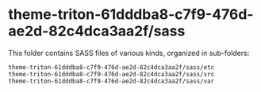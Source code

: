 # theme-triton-61dddba8-c7f9-476d-ae2d-82c4dca3aa2f/sass

This folder contains SASS files of various kinds, organized in sub-folders:

    theme-triton-61dddba8-c7f9-476d-ae2d-82c4dca3aa2f/sass/etc
    theme-triton-61dddba8-c7f9-476d-ae2d-82c4dca3aa2f/sass/src
    theme-triton-61dddba8-c7f9-476d-ae2d-82c4dca3aa2f/sass/var
